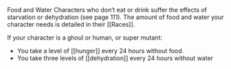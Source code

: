 Food and Water Characters who don’t eat or drink suffer the effects of starvation or dehydration (see page 111). The amount of food and water your character needs is detailed in their [[Races]].

If your character is a ghoul or human, or super mutant: 
- You take a level of [[hunger]] every 24 hours without food. 
- You take three levels of [[dehydration]] every 24 hours without water